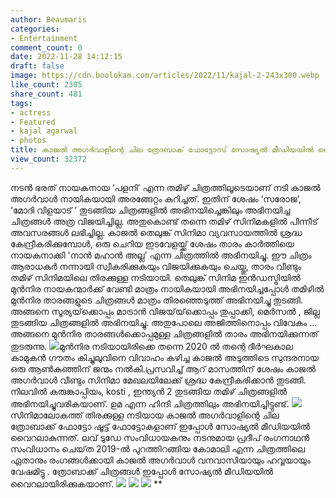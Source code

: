 ```yaml
---
author: Beaumaris
categories:
- Entertainment
comment_count: 0
date: 2022-11-28 14:12:15
draft: false
image: https://cdn.boolokam.com/articles/2022/11/kajal-2-243x300.webp
like_count: 2305
share_count: 481
tags:
- actress
- Featured
- kajal agarwal
- photos
title: കാജൽ അഗർവാളിന്റെ ചില ത്രോബാക് ഫോട്ടോസ് സോഷ്യൽ മീഡിയയിൽ വൈറലാകുന്നു
view_count: 32372
---
```


നടൻ ഭരത് നായകനായ ‘പളനി’ എന്ന തമിഴ് ചിത്രത്തിലൂടെയാണ് നടി കാജൽ അഗർവാൾ നായികയായി അരങ്ങേറ്റം കുറിച്ചത്. ഇതിന് ശേഷം ‘സരോജ’, ‘മോദി വിളയാട് ’ തുടങ്ങിയ ചിത്രങ്ങളിൽ അഭിനയിച്ചെങ്കിലും അഭിനയിച്ച ചിത്രങ്ങൾ അത്ര വിജയിച്ചില്ല. അതുകൊണ്ട് തന്നെ തമിഴ് സിനിമകളിൽ പിന്നീട് അവസരങ്ങൾ ലഭിച്ചില്ല. കാജൽ തെലുങ്ക് സിനിമാ വ്യവസായത്തിൽ ശ്രദ്ധ കേന്ദ്രീകരിക്കുമ്പോൾ, ഒരു ചെറിയ ഇടവേളയ്ക്ക് ശേഷം താരം കാർത്തിയെ നായകനാക്കി 'നാൻ മഹാൻ അല്ല' എന്ന ചിത്രത്തിൽ അഭിനയിച്ചു. ഈ ചിത്രം ആരാധകർ നന്നായി സ്വീകരിക്കുകയും വിജയിക്കുകയും ചെയ്തു, താരം വീണ്ടും തമിഴ് സിനിമയിലെ തിരക്കുള്ള നടിയായി. തെലുങ്ക് സിനിമ ഇൻഡസ്ട്രിയിൽ മുൻനിര നായകന്മാർക്ക് വേണ്ടി മാത്രം നായികയായി അഭിനയിച്ചപ്പോൾ തമിഴിൽ മുൻനിര താരങ്ങളുടെ ചിത്രങ്ങൾ മാത്രം തിരഞ്ഞെടുത്ത് അഭിനയിച്ചു തുടങ്ങി. അങ്ങനെ സൂര്യയ്‌ക്കൊപ്പം മാട്രാൻ വിജയ്‌യ്‌ക്കൊപ്പം തുപ്പാക്കി, മെർസൽ , ജില്ല തുടങ്ങിയ ചിത്രങ്ങളിൽ അഭിനയിച്ചു. അതുപോലെ അജിത്തിനൊപ്പം വിവേകം ... അങ്ങനെ മുൻനിര താരങ്ങൾക്കൊപ്പമുള്ള ചിത്രങ്ങളിൽ താരം അഭിനയിക്കുന്നത് തുടരുന്നു. ![](https://cdn.boolokam.com/articles/2022/11/kajal-2-243x300.webp)മുൻനിര നടിയായിരിക്കെ തന്നെ 2020 ൽ തന്റെ ദീർഘകാല കാമുകൻ ഗൗതം കിച്ചുലുവിനെ വിവാഹം കഴിച്ച കാജൽ അടുത്തിടെ സുന്ദരനായ ഒരു ആൺകുഞ്ഞിന് ജന്മം നൽകി.പ്രസവിച്ച് ആറ് മാസത്തിന് ശേഷം കാജൽ അഗർവാൾ വീണ്ടും സിനിമാ മേഖലയിലേക്ക് ശ്രദ്ധ കേന്ദ്രീകരിക്കാൻ തുടങ്ങി. നിലവിൽ കരുങ്കാപ്പിയം, kosti , ഇന്ത്യൻ 2 തുടങ്ങിയ തമിഴ് ചിത്രങ്ങളിൽ അഭിനയിച്ചുവരികയാണ്. ഉമ എന്ന ഹിന്ദി ചിത്രത്തിലും അഭിനയിച്ചിട്ടുണ്ട്. ![](https://cdn.boolokam.com/articles/2022/11/kajal-3-240x300.webp)സിനിമാലോകത്ത് തിരക്കുള്ള നടിയായ കാജൽ അഗർവാളിന്റെ ചില ത്രോബാക്ക് ഫോട്ടോ ഷൂട്ട് ഫോട്ടോകളാണ് ഇപ്പോൾ സോഷ്യൽ മീഡിയയിൽ വൈറലാകുന്നത്. ലവ് ടുഡേ സംവിധായകനും നടനുമായ പ്രദീപ് രംഗനാഥൻ സംവിധാനം ചെയ്‌ത 2019-ൽ പുറത്തിറങ്ങിയ കോമാലി എന്ന ചിത്രത്തിലെ ഏതാനും രംഗങ്ങൾക്കായി കാജൽ അഗർവാൾ വനവാസിയായും ഹവ്വയായും വേഷമിട്ടു . ത്രോബാക്ക് ചിത്രങ്ങൾ ഇപ്പോൾ സോഷ്യൽ മീഡിയയിൽ വൈറലായിരിക്കുകയാണ്. ![](https://cdn.boolokam.com/articles/2022/11/kajal-4-240x300.webp) ![](https://cdn.boolokam.com/articles/2022/11/kajal-5-243x300.webp) ![](https://cdn.boolokam.com/articles/2022/11/kajal-6-240x300.webp) **